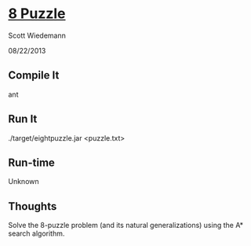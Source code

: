 [8 Puzzle](http://en.wikipedia.org/wiki/15_puzzle)
====================
Scott Wiedemann

08/22/2013

Compile It
----------
ant


Run It
------
./target/eightpuzzle.jar &lt;puzzle.txt&gt;


Run-time
--------
Unknown


Thoughts
--------
Solve the 8-puzzle problem (and its natural generalizations) using the A* search algorithm.
